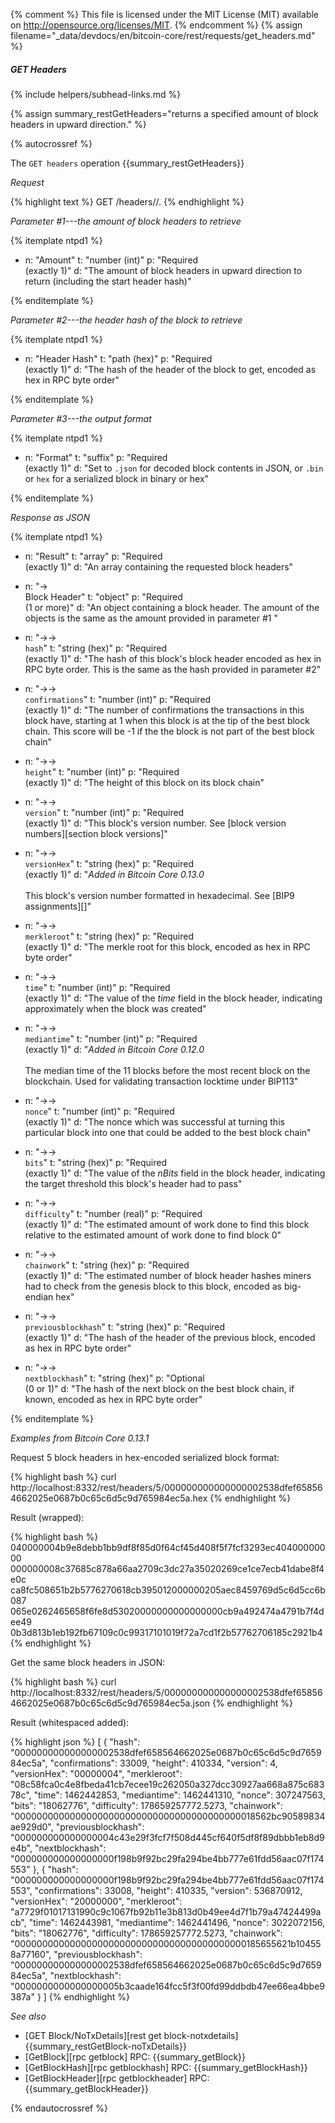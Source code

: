 {% comment %}
This file is licensed under the MIT License (MIT) available on
http://opensource.org/licenses/MIT.
{% endcomment %}
{% assign filename="_data/devdocs/en/bitcoin-core/rest/requests/get_headers.md" %}

##### GET Headers
{% include helpers/subhead-links.md %}

{% assign summary_restGetHeaders="returns a specified amount of block headers in upward direction." %}

{% autocrossref %}

The `GET headers` operation {{summary_restGetHeaders}}

*Request*

{% highlight text %}
GET /headers/<count>/<hash>.<format>
{% endhighlight %}

*Parameter #1---the amount of block headers to retrieve*

{% itemplate ntpd1 %}
- n: "Amount"
  t: "number (int)"
  p: "Required<br>(exactly 1)"
  d: "The amount of block headers in upward direction to return (including the start header hash)"

{% enditemplate %}

*Parameter #2---the header hash of the block to retrieve*

{% itemplate ntpd1 %}
- n: "Header Hash"
  t: "path (hex)"
  p: "Required<br>(exactly 1)"
  d: "The hash of the header of the block to get, encoded as hex in RPC byte order"

{% enditemplate %}

*Parameter #3---the output format*

{% itemplate ntpd1 %}
- n: "Format"
  t: "suffix"
  p: "Required<br>(exactly 1)"
  d: "Set to `.json` for decoded block contents in JSON, or `.bin` or `hex` for a serialized block in binary or hex"

{% enditemplate %}

*Response as JSON*

{% itemplate ntpd1 %}
- n: "Result"
  t: "array"
  p: "Required<br>(exactly 1)"
  d: "An array containing the requested block headers"
  
- n: "→<br>Block Header"
  t: "object"
  p: "Required<br>(1 or more)"
  d: "An object containing a block header.  The amount of the objects is the same as the amount provided in parameter #1 "

- n: "→→<br>`hash`"
  t: "string (hex)"
  p: "Required<br>(exactly 1)"
  d: "The hash of this block's block header encoded as hex in RPC byte order.  This is the same as the hash provided in parameter #2"

- n: "→→<br>`confirmations`"
  t: "number (int)"
  p: "Required<br>(exactly 1)"
  d: "The number of confirmations the transactions in this block have, starting at 1 when this block is at the tip of the best block chain.  This score will be -1 if the the block is not part of the best block chain"

- n: "→→<br>`height`"
  t: "number (int)"
  p: "Required<br>(exactly 1)"
  d: "The height of this block on its block chain"

- n: "→→<br>`version`"
  t: "number (int)"
  p: "Required<br>(exactly 1)"
  d: "This block's version number.  See [block version numbers][section block versions]"
  
- n: "→→<br>`versionHex`"
  t: "string (hex)"
  p: "Required<br>(exactly 1)"
  d: "*Added in Bitcoin Core 0.13.0*<br><br>This block's version number formatted in hexadecimal.  See [BIP9 assignments][]"

- n: "→→<br>`merkleroot`"
  t: "string (hex)"
  p: "Required<br>(exactly 1)"
  d: "The merkle root for this block, encoded as hex in RPC byte order"

- n: "→→<br>`time`"
  t: "number (int)"
  p: "Required<br>(exactly 1)"
  d: "The value of the *time* field in the block header, indicating approximately when the block was created"
  
- n: "→→<br>`mediantime`"
  t: "number (int)"
  p: "Required<br>(exactly 1)"
  d: "*Added in Bitcoin Core 0.12.0*<br><br>The median time of the 11 blocks before the most recent block on the blockchain.  Used for validating transaction locktime under BIP113"

- n: "→→<br>`nonce`"
  t: "number (int)"
  p: "Required<br>(exactly 1)"
  d: "The nonce which was successful at turning this particular block into one that could be added to the best block chain"

- n: "→→<br>`bits`"
  t: "string (hex)"
  p: "Required<br>(exactly 1)"
  d: "The value of the *nBits* field in the block header, indicating the target threshold this block's header had to pass"

- n: "→→<br>`difficulty`"
  t: "number (real)"
  p: "Required<br>(exactly 1)"
  d: "The estimated amount of work done to find this block relative to the estimated amount of work done to find block 0"

- n: "→→<br>`chainwork`"
  t: "string (hex)"
  p: "Required<br>(exactly 1)"
  d: "The estimated number of block header hashes miners had to check from the genesis block to this block, encoded as big-endian hex"

- n: "→→<br>`previousblockhash`"
  t: "string (hex)"
  p: "Required<br>(exactly 1)"
  d: "The hash of the header of the previous block, encoded as hex in RPC byte order"

- n: "→→<br>`nextblockhash`"
  t: "string (hex)"
  p: "Optional<br>(0 or 1)"
  d: "The hash of the next block on the best block chain, if known, encoded as hex in RPC byte order"

{% enditemplate %}

*Examples from Bitcoin Core 0.13.1*

Request 5 block headers in hex-encoded serialized block format:

{% highlight bash %}
curl http://localhost:8332/rest/headers/5/000000000000000002538dfef658564662025e0687b0c65c6d5c9d765984ec5a.hex
{% endhighlight %}

Result (wrapped):

{% highlight bash %}
040000004b9e8debb1bb9df8f85d0f64cf45d408f5f7fcf3293ec40400000000\
000000008c37685c878a66aa2709c3dc27a35020269ce1ce7ecb41dabe8f4e0c\
ca8fc508651b2b5776270618cb395012000000205aec8459769d5c6d5cc6b087\
065e0262465658f6fe8d53020000000000000000cb9a492474a4791b7f4dee49\
0b3d813b1eb192fb67109c0c99317101019f72a7cd1f2b57762706185c2921b4
{% endhighlight %}

Get the same block headers in JSON:

{% highlight bash %}
curl http://localhost:8332/rest/headers/5/000000000000000002538dfef658564662025e0687b0c65c6d5c9d765984ec5a.json
{% endhighlight %}

Result (whitespaced added):

{% highlight json %}
[
  {
    "hash": "000000000000000002538dfef658564662025e0687b0c65c6d5c9d765984ec5a",
    "confirmations": 33009,
    "height": 410334,
    "version": 4,
    "versionHex": "00000004",
    "merkleroot": "08c58fca0c4e8fbeda41cb7ecee19c262050a327dcc30927aa668a875c68378c",
    "time": 1462442853,
    "mediantime": 1462441310,
    "nonce": 307247563,
    "bits": "18062776",
    "difficulty": 178659257772.5273,
    "chainwork": "00000000000000000000000000000000000000000018562bc90589834ae929d0",
    "previousblockhash": "000000000000000004c43e29f3fcf7f508d445cf640f5df8f89dbbb1eb8d9e4b",
    "nextblockhash": "000000000000000000f198b9f92bc29fa294be4bb777e61fdd56aac07f174553"
  },
  {
    "hash": "000000000000000000f198b9f92bc29fa294be4bb777e61fdd56aac07f174553",
    "confirmations": 33008,
    "height": 410335,
    "version": 536870912,
    "versionHex": "20000000",
    "merkleroot": "a7729f01017131990c9c1067fb92b11e3b813d0b49ee4d7f1b79a47424499acb",
    "time": 1462443981,
    "mediantime": 1462441496,
    "nonce": 3022072156,
    "bits": "18062776",
    "difficulty": 178659257772.5273,
    "chainwork": "000000000000000000000000000000000000000000185655621b104558a77160",
    "previousblockhash": "000000000000000002538dfef658564662025e0687b0c65c6d5c9d765984ec5a",
    "nextblockhash": "0000000000000000005b3caade164fcc5f3f00fd99ddbdb47ee66ea4bbe9387a"
  }
]
{% endhighlight %}

*See also*

* [GET Block/NoTxDetails][rest get block-notxdetails] {{summary_restGetBlock-noTxDetails}}
* [GetBlock][rpc getblock] RPC: {{summary_getBlock}}
* [GetBlockHash][rpc getblockhash] RPC: {{summary_getBlockHash}}
* [GetBlockHeader][rpc getblockheader] RPC: {{summary_getBlockHeader}}

{% endautocrossref %}
